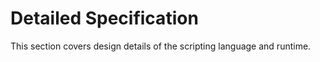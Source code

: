 # Detailed Specification

This section covers design details of the scripting language and runtime.

